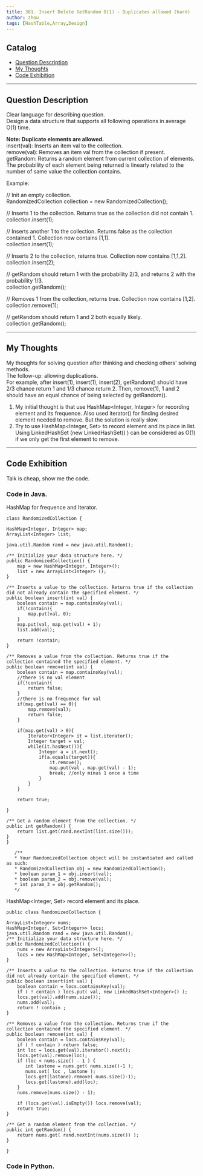 ```yaml
---
title: 381. Insert Delete GetRandom O(1) - Duplicates allowed (hard)                  
author: zhou      
tags: [HashTable,Array,Design]          
---
```


       

## Catalog  
+ [Question Description](#partI)
+ [My Thoughts](#partII)
+ [Code Exhibition](#partIII)

----------------------------------

## Question Description
Clear language for describing question.    
Design a data structure that supports all following operations in average O(1) time.       

<b> Note: Duplicate elements are allowed. </b>        
insert(val): Inserts an item val to the collection.   
remove(val): Removes an item val from the collection if present.    
getRandom: Returns a random element from current collection of elements. The probability of each element being returned is linearly related to the number of same value the collection contains.       

Example:   

// Init an empty collection.    
RandomizedCollection collection = new RandomizedCollection();    

// Inserts 1 to the collection. Returns true as the collection did not contain 1.    
collection.insert(1);    

// Inserts another 1 to the collection. Returns false as the collection contained 1. Collection now contains [1,1].    
collection.insert(1);    

// Inserts 2 to the collection, returns true. Collection now contains [1,1,2].    
collection.insert(2);    

// getRandom should return 1 with the probability 2/3, and returns 2 with the probability 1/3.    
collection.getRandom();    

// Removes 1 from the collection, returns true. Collection now contains [1,2].    
collection.remove(1);    

// getRandom should return 1 and 2 both equally likely.    
collection.getRandom();    


----------------------------------

## My Thoughts
My thoughts for solving question after thinking and checking others' solving methods.        
The follow-up: allowing duplications.     
For example, after insert(1), insert(1), insert(2), getRandom() should have 2/3 chance return 1 and 1/3 chance return 2.
Then, remove(1), 1 and 2 should have an equal chance of being selected by getRandom().      
1. My initial thought is that use HashMap<Integer, Integer> for recording element and its frequence. Also used iterator() for finding desired element needed to remove. But the solution is really slow.         
2. Try to use HashMap<Integer, Set<Integer>> to record element and its place in list. Using LinkedHashSet (new LinkedHashSet<Integer>() ) can be considered as O(1) if we only get the first element to remove.       


----------------------------------

## Code Exhibition
Talk is cheap, show me the code.    
### Code in Java.     
HashMap for frequence and Iterator.     

    class RandomizedCollection {

    HashMap<Integer, Integer> map;
    ArrayList<Integer> list;
    
    java.util.Random rand = new java.util.Random();
    
    /** Initialize your data structure here. */
    public RandomizedCollection() {
        map = new HashMap<Integer, Integer>();
        list = new ArrayList<Integer> ();
    }
    
    /** Inserts a value to the collection. Returns true if the collection did not already contain the specified element. */
    public boolean insert(int val) {
        boolean contain = map.containsKey(val);
        if(!contain){
            map.put(val, 0);
        }
        map.put(val, map.get(val) + 1);
        list.add(val);
        
        return !contain;
    }
    
    /** Removes a value from the collection. Returns true if the collection contained the specified element. */
    public boolean remove(int val) {
        boolean contain = map.containsKey(val);
        //there is no val element
        if(!contain){
            return false;
        }
        //there is no frequence for val
        if(map.get(val) == 0){
            map.remove(val);
            return false;
        }
        
        if(map.get(val) > 0){
            Iterator<Integer> it = list.iterator();
            Integer target = val;
            while(it.hasNext()){
                Integer a = it.next();
                if(a.equals(target)){
                    it.remove();
                    map.put(val , map.get(val) - 1);
                    break; //only minus 1 once a time
                }
            }
        }
        
        return true;
        
    }
    
    /** Get a random element from the collection. */
    public int getRandom() {
        return list.get(rand.nextInt(list.size()));
    }
    }

       /**
       * Your RandomizedCollection object will be instantiated and called as such:
       * RandomizedCollection obj = new RandomizedCollection();
       * boolean param_1 = obj.insert(val);
       * boolean param_2 = obj.remove(val);
       * int param_3 = obj.getRandom();
       */


HashMap<Integer, Set<Integer>> record element and its place.     

    public class RandomizedCollection {
    
    ArrayList<Integer> nums;
	HashMap<Integer, Set<Integer>> locs;
	java.util.Random rand = new java.util.Random();
    /** Initialize your data structure here. */
    public RandomizedCollection() {
        nums = new ArrayList<Integer>();
	    locs = new HashMap<Integer, Set<Integer>>();
    }
    
    /** Inserts a value to the collection. Returns true if the collection did not already contain the specified element. */
    public boolean insert(int val) {
        boolean contain = locs.containsKey(val);
	    if ( ! contain ) locs.put( val, new LinkedHashSet<Integer>() ); 
	    locs.get(val).add(nums.size());        
	    nums.add(val);
	    return ! contain ;
    }
    
    /** Removes a value from the collection. Returns true if the collection contained the specified element. */
    public boolean remove(int val) {
        boolean contain = locs.containsKey(val);
	    if ( ! contain ) return false;
	    int loc = locs.get(val).iterator().next();
	    locs.get(val).remove(loc);
	    if (loc < nums.size() - 1 ) {
	       int lastone = nums.get( nums.size()-1 );
	       nums.set( loc , lastone );
	       locs.get(lastone).remove( nums.size()-1);
	       locs.get(lastone).add(loc);
	    }
	    nums.remove(nums.size() - 1);
	   
	    if (locs.get(val).isEmpty()) locs.remove(val);
	    return true;
    }
    
    /** Get a random element from the collection. */
    public int getRandom() {
        return nums.get( rand.nextInt(nums.size()) );
    }
    
    }


### Code in Python.   




